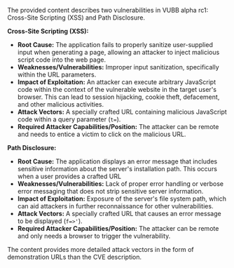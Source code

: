 The provided content describes two vulnerabilities in VUBB alpha rc1: Cross-Site Scripting (XSS) and Path Disclosure.

**Cross-Site Scripting (XSS):**

*   **Root Cause:** The application fails to properly sanitize user-supplied input when generating a page, allowing an attacker to inject malicious script code into the web page.
*   **Weaknesses/Vulnerabilities:**  Improper input sanitization, specifically within the URL parameters.
*  **Impact of Exploitation:** An attacker can execute arbitrary JavaScript code within the context of the vulnerable website in the target user's browser. This can lead to session hijacking, cookie theft, defacement, and other malicious activities.
*   **Attack Vectors:**  A specially crafted URL containing malicious JavaScript code within a query parameter (`t=`).
*   **Required Attacker Capabilities/Position:** The attacker can be remote and needs to entice a victim to click on the malicious URL.

**Path Disclosure:**

*   **Root Cause:** The application displays an error message that includes sensitive information about the server's installation path. This occurs when a user provides a crafted URL
*   **Weaknesses/Vulnerabilities:**  Lack of proper error handling or verbose error messaging that does not strip sensitive server information.
*   **Impact of Exploitation:**  Exposure of the server's file system path, which can aid attackers in further reconnaissance for other vulnerabilities.
*  **Attack Vectors:** A specially crafted URL that causes an error message to be displayed (`f=>'`).
*   **Required Attacker Capabilities/Position:** The attacker can be remote and only needs a browser to trigger the vulnerability.

The content provides more detailed attack vectors in the form of demonstration URLs than the CVE description.
